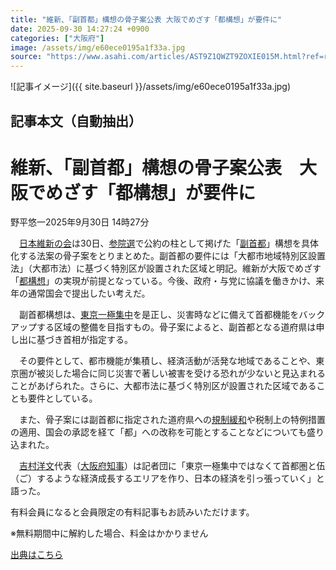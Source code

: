 ```yaml
---
title: "維新、「副首都」構想の骨子案公表 大阪でめざす「都構想」が要件に"
date: 2025-09-30 14:27:24 +0900
categories: ["大阪府"]
image: /assets/img/e60ece0195a1f33a.jpg
source: "https://www.asahi.com/articles/AST9Z1QWZT9ZOXIE015M.html?ref=rss"
---
```


![記事イメージ]({{ site.baseurl }}/assets/img/e60ece0195a1f33a.jpg)

## 記事本文（自動抽出）
<div><main role="main" id="main"><p></p><div class="y_Qv3"><h1>維新、「副首都」構想の骨子案公表　大阪でめざす「都構想」が要件に</h1><p class="mhPng"><span class="H8KYB">野平悠一</span><span class="UDj4P"><time datetime="2025-09-30T05:27:24.000Z">2025年9月30日 14時27分</time></span></p></div><p id="gsm_above_SnsUtilityArea"></p><p x-component-name="CommentHeadline" x-component-data='{"commentCount":0,"commentators":[],"mode":"pc"}'></p><div class="nfyQp"><p>　<a href="https://www.asahi.com/politics/seito/ishin/" title="日本維新の会 のトピックスを開く" class="eWgMZ">日本維新の会</a>は30日、<a href="https://www.asahi.com/senkyo/saninsen/" title="参院選 のトピックスを開く" class="eWgMZ">参院選</a>で公約の柱として掲げた「<a href="//www.asahi.com/topics/word/%E5%89%AF%E9%A6%96%E9%83%BD.html" title="副首都 のトピックスを開く" class="eWgMZ">副首都</a>」構想を具体化する法案の骨子案をとりまとめた。副首都の要件には「大都市地域特別区設置法」（大都市法）に基づく特別区が設置された区域と明記。維新が大阪でめざす「<a href="//www.asahi.com/topics/word/%E5%A4%A7%E9%98%AA%E9%83%BD%E6%A7%8B%E6%83%B3.html" title="都構想 のトピックスを開く" class="eWgMZ">都構想</a>」の実現が前提となっている。今後、政府・与党に協議を働きかけ、来年の通常国会で提出したい考えだ。</p><p>　副首都構想は、<a href="//www.asahi.com/topics/word/%E6%9D%B1%E4%BA%AC%E4%B8%80%E6%A5%B5%E9%9B%86%E4%B8%AD.html" title="東京一極集中 のトピックスを開く" class="eWgMZ">東京一極集中</a>を是正し、災害時などに備えて首都機能をバックアップする区域の整備を目指すもの。骨子案によると、副首都となる道府県は申し出に基づき首相が指定する。</p><p>　その要件として、都市機能が集積し、経済活動が活発な地域であることや、東京圏が被災した場合に同じ災害で著しい被害を受ける恐れが少ないと見込まれることがあげられた。さらに、大都市法に基づく特別区が設置された区域であることも要件としている。</p><p>　また、骨子案には副首都に指定された道府県への<a href="//www.asahi.com/topics/word/%E8%A6%8F%E5%88%B6%E7%B7%A9%E5%92%8C.html" title="規制緩和 のトピックスを開く" class="eWgMZ">規制緩和</a>や税制上の特例措置の適用、国会の承認を経て「都」への改称を可能とすることなどについても盛り込まれた。</p><p>　<a href="//www.asahi.com/topics/word/%E5%90%89%E6%9D%91%E6%B4%8B%E6%96%87.html" title="吉村洋文 のトピックスを開く" class="eWgMZ">吉村洋文</a>代表（<a href="//www.asahi.com/topics/word/%E5%A4%A7%E9%98%AA%E5%BA%9C%E7%9F%A5%E4%BA%8B.html" title="大阪府知事 のトピックスを開く" class="eWgMZ">大阪府知事</a>）は記者団に「東京一極集中ではなくて首都圏と伍（ご）するような経済成長するエリアを作り、日本の経済を引っ張っていく」と語った。</p><p id="_gtm_LastLine"></p></div><p></p><div class="NbZMW"><div class="PxAm1"><p>有料会員になると会員限定の<span>有料記事もお読みいただけます。</span></p></div><p class="eQShK">※無料期間中に解約した場合、料金はかかりません</p></div><p x-component-name="WriterProfile" x-component-data='{"writerProfile":{"writerProfileList":[],"isWriterFollowAvailableMember":false},"isFreeArea":true}'></p><p x-component-name="ArticleCommentList" x-component-data='{"commentCount":0,"commentList":[],"shareUrlBase":"https://www.asahi.com/articles/AST9Z1QWZT9ZOXIE015M.html","articleId":"AST9Z1QWZT9ZOXIE015M","commentIdParam":"","equalCommentIdIndex":-1,"isAuthorized":true,"isFreePlan":false,"isPaidMember":false,"isPresent":false,"isHazard":false,"freeUrlBase":"//www.asahi.com","digitalUrlBase":"//digital.asahi.com"}'></p></main></div>

[出典はこちら](https://www.asahi.com/articles/AST9Z1QWZT9ZOXIE015M.html?ref=rss)
